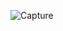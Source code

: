 ![Capture](https://github.com/KrishanMihiranga/css-positioning/assets/119467538/01d638f7-7471-4a85-99be-45d1276a4938)
